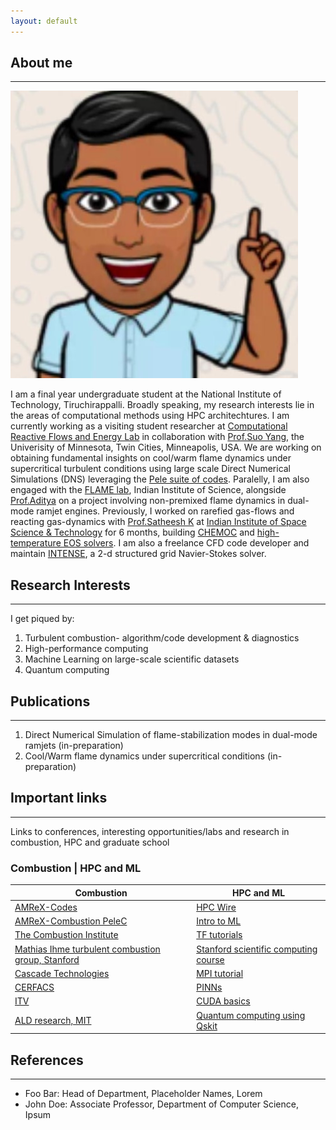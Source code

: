 ```yaml
---
layout: default
---
```


## About me 
---
<img class="profile-picture" src="profile.jpg">

I am a final year undergraduate student at the National Institute of Technology, Tiruchirappalli. Broadly speaking, my research interests lie in the areas of computational methods using HPC architechtures. I am currently working as a visiting student researcher at [Computational Reactive Flows and Energy Lab](https://crfel.umn.edu/) in collaboration with [Prof.Suo Yang](https://cse.umn.edu/me/suo-yang), the Univerisity of Minnesota, Twin Cities, Minneapolis, USA. We are working on obtaining fundamental insights on cool/warm flame dynamics under supercritical turbulent conditions using large scale Direct Numerical Simulations (DNS) leveraging the [Pele suite of codes](https://amrex-combustion.github.io/). Paralelly, I am also engaged with the [FLAME lab](http://cds.iisc.ac.in/faculty/konduriadi/), Indian Institute of Science, alongside [Prof.Aditya](https://cds.iisc.ac.in/people/faculty/name/konduri-aditya/) on a project involving non-premixed flame dynamics in dual-mode ramjet engines. Previously, I worked on rarefied gas-flows and reacting gas-dynamics with [Prof.Satheesh K](https://www.iist.ac.in/aerospace/satheeshk) at [Indian Institute of Space Science & Technology](https://www.iist.ac.in/aboutus/institute) for 6 months, building [CHEMOC](https://github.com/RSuryaNarayan/CHEMOC) and [high-temperature EOS solvers](https://github.com/RSuryaNarayan/High-Temperature-Gas-Dynamics). I am also a freelance CFD code developer and maintain [INTENSE](https://github.com/RSuryaNarayan/INT--E--NSE), a 2-d structured grid Navier-Stokes solver.

## Research Interests
---
I get piqued by:
1. Turbulent combustion- algorithm/code development & diagnostics
2. High-performance computing 
3. Machine Learning on large-scale scientific datasets
4. Quantum computing

## Publications
---
1. Direct Numerical Simulation of flame-stabilization modes in dual-mode ramjets (in-preparation)
2. Cool/Warm flame dynamics under supercritical conditions (in-preparation)

## Important links
---
Links to conferences, interesting opportunities/labs and research in combustion, HPC and graduate school

### Combustion | HPC and ML 
Combustion | HPC and ML 
--- | --- | 
[AMReX-Codes](https://amrex-codes.github.io/) | [HPC Wire](https://www.hpcwire.com/)
[AMReX-Combustion PeleC](https://amrex-combustion.github.io/) | [Intro to ML](https://developers.google.com/machine-learning/crash-course/ml-intro)
[The Combustion Institute](https://www.combustioninstitute.org/) | [TF tutorials](https://www.tensorflow.org/tutorials)
[Mathias Ihme turbulent combustion group, Stanford](https://web.stanford.edu/group/ihmegroup/cgi-bin/MatthiasIhme/) | [Stanford scientific computing course](https://github.com/CME211/notes/blob/master/README.md)
[Cascade Technologies](https://www.cascadetechnologies.com/) | [MPI tutorial](https://mpitutorial.com/)
[CERFACS](https://cerfacs.fr/) | [PINNs](https://maziarraissi.github.io/PINNs/)
[ITV](https://www.itv.rwth-aachen.de/) | [CUDA basics](https://www.nvidia.com/docs/IO/116711/sc11-cuda-c-basics.pdf)
[ALD research, MIT](https://www.adrianld.mit.edu/)| [Quantum computing using Qskit](https://qiskit.org/) 

## References
---
* Foo Bar: Head of Department, Placeholder Names, Lorem
* John Doe: Associate Professor, Department of Computer Science, Ipsum
